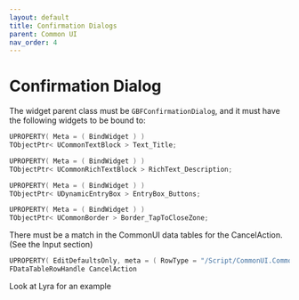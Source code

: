 ```yaml
---
layout: default
title: Confirmation Dialogs
parent: Common UI
nav_order: 4
---
```


# Confirmation Dialog

The widget parent class must be `GBFConfirmationDialog`, and it must have the following widgets to be bound to:

```c++
UPROPERTY( Meta = ( BindWidget ) )
TObjectPtr< UCommonTextBlock > Text_Title;

UPROPERTY( Meta = ( BindWidget ) )
TObjectPtr< UCommonRichTextBlock > RichText_Description;

UPROPERTY( Meta = ( BindWidget ) )
TObjectPtr< UDynamicEntryBox > EntryBox_Buttons;

UPROPERTY( Meta = ( BindWidget ) )
TObjectPtr< UCommonBorder > Border_TapToCloseZone;
```
    
There must be a match in the CommonUI data tables for the CancelAction. (See the Input section)

```C++
UPROPERTY( EditDefaultsOnly, meta = ( RowType = "/Script/CommonUI.CommonInputActionDataBase" ) )
FDataTableRowHandle CancelAction
```

Look at Lyra for an example